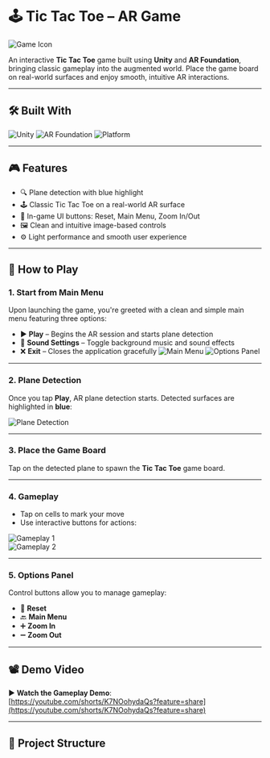 # 🕹️ Tic Tac Toe – AR Game

![Game Icon](source/Icon.png)

An interactive **Tic Tac Toe** game built using **Unity** and **AR Foundation**, bringing classic gameplay into the augmented world. Place the game board on real-world surfaces and enjoy smooth, intuitive AR interactions.

---

## 🛠️ Built With

![Unity](https://img.shields.io/badge/Engine-Unity-000000?logo=unity&logoColor=white)
![AR Foundation](https://img.shields.io/badge/AR-AR%20Foundation-blue)
![Platform](https://img.shields.io/badge/Platform-Android%20%7C%20iOS-green)

---

## 🎮 Features

- 🔍 Plane detection with blue highlight
- 🕹️ Classic Tic Tac Toe on a real-world AR surface
- 📱 In-game UI buttons: Reset, Main Menu, Zoom In/Out
- 🖼️ Clean and intuitive image-based controls
- ⚙️ Light performance and smooth user experience

---

## 🚀 How to Play

### 1. Start from Main Menu
Upon launching the game, you're greeted with a clean and simple main menu featuring three options:

- ▶️ **Play** – Begins the AR session and starts plane detection  
- 🎵 **Sound Settings** – Toggle background music and sound effects  
- ❌ **Exit** – Closes the application gracefully
![Main Menu](source/Menu.jpeg)
![Options Panel](source/option.jpeg)

---

### 2. Plane Detection
Once you tap **Play**, AR plane detection starts. Detected surfaces are highlighted in **blue**:

![Plane Detection](source/Img1.jpeg)

---

### 3. Place the Game Board
Tap on the detected plane to spawn the **Tic Tac Toe** game board.

---

### 4. Gameplay
- Tap on cells to mark your move
- Use interactive buttons for actions:

![Gameplay 1](source/Img2.jpeg)  
![Gameplay 2](source/Img3.jpeg)

---

### 5. Options Panel
Control buttons allow you to manage gameplay:

- 🔄 **Reset**  
- 🔙 **Main Menu**  
- ➕ **Zoom In**  
- ➖ **Zoom Out**

---

## 📽️ Demo Video

▶️ **Watch the Gameplay Demo**:  
[https://youtube.com/shorts/K7NOohydaQs?feature=share](https://youtube.com/shorts/K7NOohydaQs?feature=share)

---

## 📁 Project Structure

